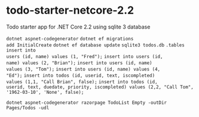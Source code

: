 # todo-starter-netcore-2.2

Todo starter app for .NET Core 2.2 using sqlite 3 database

<code>dotnet aspnet-codegenerator</code>
<code>dotnet ef migrations add InitialCreate</code>
<code>dotnet ef database update</code>
<code>sqlite3 todos.db</code>
<code>.tables</code>
<code>insert into users (id, name) values (1, "Fred");</code>
<code>insert into users (id, name) values (2, "Brian");</code>
<code>insert into users (id, name) values (3, "Tom");</code>
<code>insert into users (id, name) values (4, "Ed");</code>
<code>insert into todos (id, userid, text, iscompleted) values (1,1, "Call Brian", false);</code>
<code>insert into todos (id, userid, text, duedate, priority, iscompleted) values (2,2, "Call Tom", '1962-03-10', 'None', false);</code>

<code>dotnet aspnet-codegenerator razorpage TodoList Empty -outDir Pages/Todos -udl</code>
